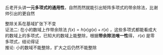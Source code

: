 丘老开头讲**一元多项式的通用性**，自然而然就能引出矩阵多项式的带余除法，比谢帅引出的更自然    
    
整除关系在基域扩张下不变    
证法二: 在小的数域上作带余除法 $f(x)=h(x)g(x)+r(x)$ ，这些多项式都能看成大的数域上的多项式，已知大的数域上能整除，根据**带余除法唯一性**得， $r(x)$ 是零多项式，结论得证    
推论: 小的数域不能整除，扩大之后仍然不能整除    
